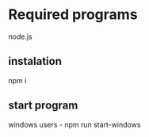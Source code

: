 # Required programs

node.js

## instalation

npm i

## start program

windows users - npm run start-windows
